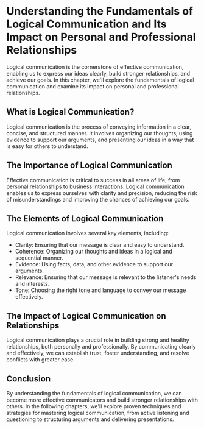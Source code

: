Understanding the Fundamentals of Logical Communication and Its Impact on Personal and Professional Relationships
=====================================================================================================================================================================================

Logical communication is the cornerstone of effective communication, enabling us to express our ideas clearly, build stronger relationships, and achieve our goals. In this chapter, we'll explore the fundamentals of logical communication and examine its impact on personal and professional relationships.

What is Logical Communication?
------------------------------

Logical communication is the process of conveying information in a clear, concise, and structured manner. It involves organizing our thoughts, using evidence to support our arguments, and presenting our ideas in a way that is easy for others to understand.

The Importance of Logical Communication
---------------------------------------

Effective communication is critical to success in all areas of life, from personal relationships to business interactions. Logical communication enables us to express ourselves with clarity and precision, reducing the risk of misunderstandings and improving the chances of achieving our goals.

The Elements of Logical Communication
-------------------------------------

Logical communication involves several key elements, including:

* Clarity: Ensuring that our message is clear and easy to understand.
* Coherence: Organizing our thoughts and ideas in a logical and sequential manner.
* Evidence: Using facts, data, and other evidence to support our arguments.
* Relevance: Ensuring that our message is relevant to the listener's needs and interests.
* Tone: Choosing the right tone and language to convey our message effectively.

The Impact of Logical Communication on Relationships
----------------------------------------------------

Logical communication plays a crucial role in building strong and healthy relationships, both personally and professionally. By communicating clearly and effectively, we can establish trust, foster understanding, and resolve conflicts with greater ease.

Conclusion
----------

By understanding the fundamentals of logical communication, we can become more effective communicators and build stronger relationships with others. In the following chapters, we'll explore proven techniques and strategies for mastering logical communication, from active listening and questioning to structuring arguments and delivering presentations.
